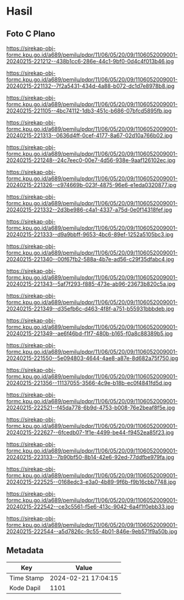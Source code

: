 # Hasil

## Foto C Plano

https://sirekap-obj-formc.kpu.go.id/a689/pemilu/pdpr/11/06/05/20/09/1106052009001-20240215-221212--438b1cc6-286e-44c1-9bf0-0d4c4f013b46.jpg

https://sirekap-obj-formc.kpu.go.id/a689/pemilu/pdpr/11/06/05/20/09/1106052009001-20240215-221132--7f2a5431-434d-4a88-b072-dc1d7e8978b8.jpg

https://sirekap-obj-formc.kpu.go.id/a689/pemilu/pdpr/11/06/05/20/09/1106052009001-20240215-221105--4bc74112-1db3-451c-b686-07bfcd5895fb.jpg

https://sirekap-obj-formc.kpu.go.id/a689/pemilu/pdpr/11/06/05/20/09/1106052009001-20240215-221313--0636d4ff-0cef-4177-8a67-02d10a766b02.jpg

https://sirekap-obj-formc.kpu.go.id/a689/pemilu/pdpr/11/06/05/20/09/1106052009001-20240215-221248--24c7eec0-00e7-4d56-938e-9aaf126102ec.jpg

https://sirekap-obj-formc.kpu.go.id/a689/pemilu/pdpr/11/06/05/20/09/1106052009001-20240215-221326--c974669b-023f-4875-96e6-e1eda0320877.jpg

https://sirekap-obj-formc.kpu.go.id/a689/pemilu/pdpr/11/06/05/20/09/1106052009001-20240215-221332--2d3be986-c4a1-4337-a75d-0e0f14318fef.jpg

https://sirekap-obj-formc.kpu.go.id/a689/pemilu/pdpr/11/06/05/20/09/1106052009001-20240215-221333--d9a9bbff-9653-4bc6-89ef-1252a5105bc3.jpg

https://sirekap-obj-formc.kpu.go.id/a689/pemilu/pdpr/11/06/05/20/09/1106052009001-20240215-221340--00f67fb2-588a-4b7e-ad56-c29f35dfabc4.jpg

https://sirekap-obj-formc.kpu.go.id/a689/pemilu/pdpr/11/06/05/20/09/1106052009001-20240215-221343--5af7f293-f885-473e-ab96-23673b820c5a.jpg

https://sirekap-obj-formc.kpu.go.id/a689/pemilu/pdpr/11/06/05/20/09/1106052009001-20240215-221349--d35efb6c-d463-4f8f-a751-b55931bbbdeb.jpg

https://sirekap-obj-formc.kpu.go.id/a689/pemilu/pdpr/11/06/05/20/09/1106052009001-20240215-221349--ae6f46bd-f1f7-480b-b165-f0a8c88389b5.jpg

https://sirekap-obj-formc.kpu.go.id/a689/pemilu/pdpr/11/06/05/20/09/1106052009001-20240215-221550--5e094803-4644-4ae8-a87e-8d682a75f750.jpg

https://sirekap-obj-formc.kpu.go.id/a689/pemilu/pdpr/11/06/05/20/09/1106052009001-20240215-221356--11137055-3566-4c9e-b18b-ec0f4841fd5d.jpg

https://sirekap-obj-formc.kpu.go.id/a689/pemilu/pdpr/11/06/05/20/09/1106052009001-20240215-222521--f45da778-6b9d-4753-b008-76e2beaf8f5e.jpg

https://sirekap-obj-formc.kpu.go.id/a689/pemilu/pdpr/11/06/05/20/09/1106052009001-20240215-222627--6fcedb07-1f1e-4499-be44-f9452ea85f23.jpg

https://sirekap-obj-formc.kpu.go.id/a689/pemilu/pdpr/11/06/05/20/09/1106052009001-20240215-223133--7b90bf50-8b14-42e6-92ed-77ddfbe979fa.jpg

https://sirekap-obj-formc.kpu.go.id/a689/pemilu/pdpr/11/06/05/20/09/1106052009001-20240215-222525--0168edc3-e3a0-4b89-9f6b-f9b16cbb7748.jpg

https://sirekap-obj-formc.kpu.go.id/a689/pemilu/pdpr/11/06/05/20/09/1106052009001-20240215-222542--ce3c5561-f5e6-413c-9042-6a4f1f0ebb33.jpg

https://sirekap-obj-formc.kpu.go.id/a689/pemilu/pdpr/11/06/05/20/09/1106052009001-20240215-222544--a5d7826c-9c55-4b01-846e-9eb571f9a50b.jpg


## Metadata

| Key        | Value               |
| ---------- | ------------------- |
| Time Stamp | 2024-02-21 17:04:15 |
| Kode Dapil | 1101                |



